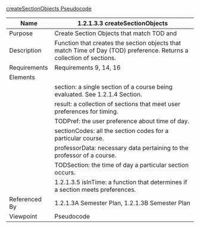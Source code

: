 [createSectionObjects Pseudocode](/Logic/TeamTwoFiles/1.2.1.3.3SemesterPlancreateSectionObjects.txt)

| Name | 1.2.1.3.3 createSectionObjects|
| ----------- | ----------- |
| Purpose | Create Section Objects that match TOD and |
| Description | Function that creates the section objects that match Time of Day (TOD) preference. Returns a collection of sections. |
| Requirements | Requirements 9, 14, 16  |
| Elements |
| | section: a single section of a course being evaluated. See 1.2.1.4 Section. |
| | result: a collection of sections that meet user preferences for timing. |
| | TODPref: the user preference about time of day. |
| | sectionCodes: all the section codes for a particular course. |
| | professorData: necessary data pertaining to the professor of a course. |
| | TODSection: the time of day a particular section occurs. |
| | 1.2.1.3.5 isInTime: a function that determines if a section meets preferences. |
| Referenced By | 1.2.1.3A Semester Plan, 1.2.1.3B Semester Plan|
| Viewpoint | Pseudocode |
